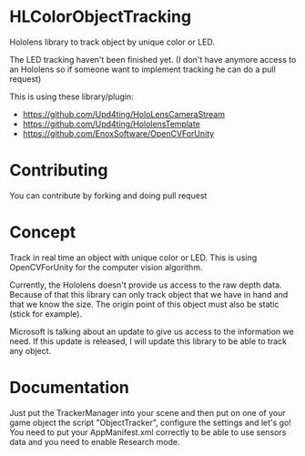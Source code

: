 # HLColorObjectTracking
Hololens library to track object by unique color or LED.

The LED tracking haven't been finished yet. (I don't have anymore access to an Hololens so if someone want to implement tracking he can do a pull request)

This is using these library/plugin:

-	https://github.com/Upd4ting/HoloLensCameraStream
-	https://github.com/Upd4ting/HololensTemplate
-	https://github.com/EnoxSoftware/OpenCVForUnity

# Contributing

You can contribute by forking and doing pull request

# Concept 

Track in real time an object with unique color or LED.
This is using OpenCVForUnity for the computer vision algorithm.

Currently, the Hololens doesn't provide us access to the raw depth data.
Because of that this library can only track object that we have in hand and that we know the size. 
The origin point of this object must also be static (stick for example).

Microsoft is talking about an update to give us access to the information we need.
If this update is released, I will update this library to be able to track any object.

# Documentation

Just put the TrackerManager into your scene and then put on one of your game object the script "ObjectTracker", configure the settings and let's go!
You need to put your AppManifest.xml correctly to be able to use sensors data and you need to enable Research mode.